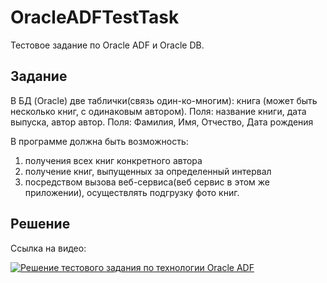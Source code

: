 OracleADFTestTask
=================

Тестовое задание по Oracle ADF и Oracle DB.

## Задание


В БД (Oracle) две таблички(связь один-ко-многим):
книга (может быть несколько книг, с одинаковым автором). Поля: название книги, дата выпуска, автор
автор. Поля: Фамилия, Имя, Отчество, Дата рождения

В программе должна быть возможность:

1. получения всех книг конкретного автора
2. получение книг, выпущенных за определенный интервал
3. посредством вызова веб-сервиса(веб сервис в этом же приложении), осуществлять подгрузку фото книг.

## Решение

Ссылка на видео:

[![Решение тестового задания по технологии Oracle ADF](http://img.youtube.com/vi/hzqDaC_AOOI/0.jpg)](http://youtu.be/hzqDaC_AOOI)
